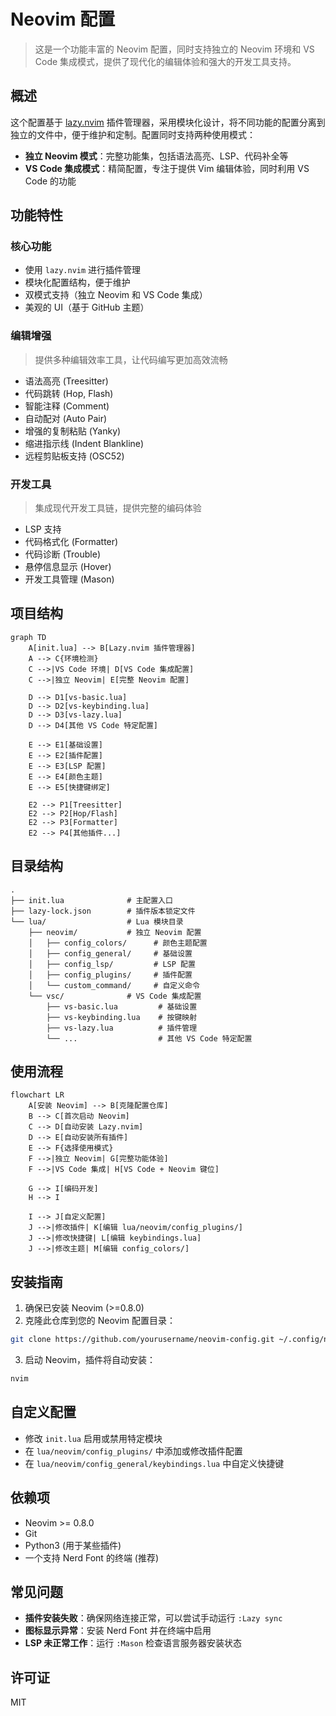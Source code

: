 # Neovim 配置

> 这是一个功能丰富的 Neovim 配置，同时支持独立的 Neovim 环境和 VS Code 集成模式，提供了现代化的编辑体验和强大的开发工具支持。

## 概述

这个配置基于 [lazy.nvim](https://github.com/folke/lazy.nvim) 插件管理器，采用模块化设计，将不同功能的配置分离到独立的文件中，便于维护和定制。配置同时支持两种使用模式：

- **独立 Neovim 模式**：完整功能集，包括语法高亮、LSP、代码补全等
- **VS Code 集成模式**：精简配置，专注于提供 Vim 编辑体验，同时利用 VS Code 的功能

## 功能特性

### 核心功能

- 使用 `lazy.nvim` 进行插件管理
- 模块化配置结构，便于维护
- 双模式支持（独立 Neovim 和 VS Code 集成）
- 美观的 UI（基于 GitHub 主题）

### 编辑增强

> 提供多种编辑效率工具，让代码编写更加高效流畅

- 语法高亮 (Treesitter)
- 代码跳转 (Hop, Flash)
- 智能注释 (Comment)
- 自动配对 (Auto Pair)
- 增强的复制粘贴 (Yanky)
- 缩进指示线 (Indent Blankline)
- 远程剪贴板支持 (OSC52)

### 开发工具

> 集成现代开发工具链，提供完整的编码体验

- LSP 支持
- 代码格式化 (Formatter)
- 代码诊断 (Trouble)
- 悬停信息显示 (Hover)
- 开发工具管理 (Mason)

## 项目结构

```mermaid
graph TD
    A[init.lua] --> B[Lazy.nvim 插件管理器]
    A --> C{环境检测}
    C -->|VS Code 环境| D[VS Code 集成配置]
    C -->|独立 Neovim| E[完整 Neovim 配置]
    
    D --> D1[vs-basic.lua]
    D --> D2[vs-keybinding.lua]
    D --> D3[vs-lazy.lua]
    D --> D4[其他 VS Code 特定配置]
    
    E --> E1[基础设置]
    E --> E2[插件配置]
    E --> E3[LSP 配置]
    E --> E4[颜色主题]
    E --> E5[快捷键绑定]
    
    E2 --> P1[Treesitter]
    E2 --> P2[Hop/Flash]
    E2 --> P3[Formatter]
    E2 --> P4[其他插件...]
```

## 目录结构

```
.
├── init.lua              # 主配置入口
├── lazy-lock.json        # 插件版本锁定文件
└── lua/                  # Lua 模块目录
    ├── neovim/           # 独立 Neovim 配置
    │   ├── config_colors/      # 颜色主题配置
    │   ├── config_general/     # 基础设置
    │   ├── config_lsp/         # LSP 配置
    │   ├── config_plugins/     # 插件配置
    │   └── custom_command/     # 自定义命令
    └── vsc/              # VS Code 集成配置
        ├── vs-basic.lua         # 基础设置
        ├── vs-keybinding.lua    # 按键映射
        ├── vs-lazy.lua          # 插件管理
        └── ...                  # 其他 VS Code 特定配置
```

## 使用流程

```mermaid
flowchart LR
    A[安装 Neovim] --> B[克隆配置仓库]
    B --> C[首次启动 Neovim]
    C --> D[自动安装 Lazy.nvim]
    D --> E[自动安装所有插件]
    E --> F{选择使用模式}
    F -->|独立 Neovim| G[完整功能体验]
    F -->|VS Code 集成| H[VS Code + Neovim 键位]
    
    G --> I[编码开发]
    H --> I
    
    I --> J[自定义配置]
    J -->|修改插件| K[编辑 lua/neovim/config_plugins/]
    J -->|修改快捷键| L[编辑 keybindings.lua]
    J -->|修改主题| M[编辑 config_colors/]
```

## 安装指南

1. 确保已安装 Neovim (>=0.8.0)
2. 克隆此仓库到您的 Neovim 配置目录：

```bash
git clone https://github.com/yourusername/neovim-config.git ~/.config/nvim
```

3. 启动 Neovim，插件将自动安装：

```bash
nvim
```

## 自定义配置

- 修改 `init.lua` 启用或禁用特定模块
- 在 `lua/neovim/config_plugins/` 中添加或修改插件配置
- 在 `lua/neovim/config_general/keybindings.lua` 中自定义快捷键

## 依赖项

- Neovim >= 0.8.0
- Git
- Python3 (用于某些插件)
- 一个支持 Nerd Font 的终端 (推荐)

## 常见问题

- **插件安装失败**：确保网络连接正常，可以尝试手动运行 `:Lazy sync`
- **图标显示异常**：安装 Nerd Font 并在终端中启用
- **LSP 未正常工作**：运行 `:Mason` 检查语言服务器安装状态

## 许可证

MIT

